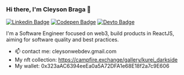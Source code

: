 ### Hi there, I'm Cleyson Braga :wave:
[![Linkedin Badge](https://img.shields.io/badge/LinkedIn-0077B5?style=for-the-badge&logo=linkedin&logoColor=white)](https://www.linkedin.com/in/cleyson-dev/) [![Codepen Badge](	https://img.shields.io/badge/Codepen-000000?style=for-the-badge&logo=codepen&logoColor=white)](https://codepen.io/Cleyson)  [![Devto Badge](https://img.shields.io/badge/dev.to-0A0A0A?style=for-the-badge&logo=dev-dot-to&logoColor=white)](https://dev.to/cleysonlb)



I'm a Software Engineer focused on web3, build products in ReactJS, aiming for software quality and best practices.

- :mailbox: contact me: cleysonwebdev.gmail.com
- My nft collection: https://campfire.exchange/gallery/kurei_darkside
- My wallet: 0x323aAC6394eeEa0a5A72DFA1e68E18f2a7c9E606
